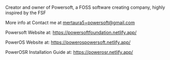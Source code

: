   Creator and owner of Powersoft, a FOSS software creating company, highly inspired by the FSF

More info at 
Contact me at mertaura5+powersoft@gmail.com

Powersoft Website at:
https://powersoftfoundation.netlify.app/

PowerOS Website at:
https://powerospowersoft.netlify.app/

PowerOSR Installation Guide at:
https://powerosr.netlify.app/

      

<!---
powersoft-mertdev/powersoft-mertdev is a ✨ special ✨ repository because its `README.md` (this file) appears on your GitHub profile.
You can click the Preview link to take a look at your changes.
--->

